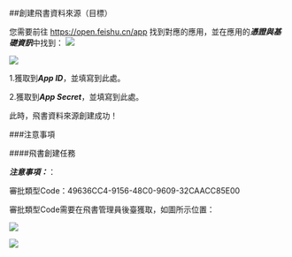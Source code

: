 ##創建飛書資料來源（目標）

您需要前往 https://open.feishu.cn/app 找到對應的應用，並在應用的***憑證與基礎資訊***中找到：
![](https://tapdata-bucket-01.oss-cn-beijing.aliyuncs.com/FeiShu/doc/findApp.PNG)

![](https://tapdata-bucket-01.oss-cn-beijing.aliyuncs.com/FeiShu/doc/appIdAndSecret.PNG)

1.獲取到***App ID***，並填寫到此處。

2.獲取到***App Secret***，並填寫到此處。

此時，飛書資料來源創建成功！

###注意事項

####飛書創建任務

***注意事項：***：

審批類型Code：49636CC4-9156-48C0-9609-32CAACC85E00

審批類型Code需要在飛書管理員後臺獲取，如圖所示位置：

![](https://tapdata-bucket-01.oss-cn-beijing.aliyuncs.com/lark/approval/approval_2.jpg)

![](https://tapdata-bucket-01.oss-cn-beijing.aliyuncs.com/lark/approval/approval_1.jpg)